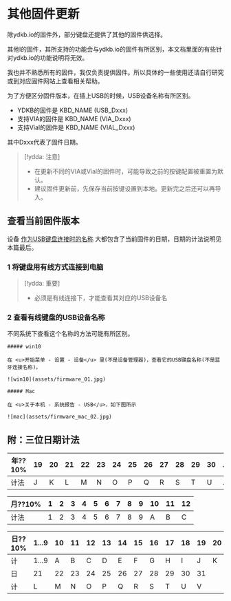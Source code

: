# 其他固件更新

除ydkb.io的固件外，部分键盘还提供了其他的固件供选择。

其他l的固件，其所支持的功能会与ydkb.io的固件有所区别，本文档里面的有些针对ydkb.io的功能说明将无效。

我也并不熟悉所有的固件，我仅负责提供固件。所以具体的一些使用还请自行研究或到对应固件网站上查看相关帮助。

为了方便区分固件版本，在插上USB的时候，USB设备名称有所区别。

- YDKB的固件是 KBD_NAME (USB_Dxxx)
- 支持VIA的固件是 KBD_NAME (VIA_Dxxx)
- 支持Vial的固件是 KBD_NAME (VIAL_Dxxx)

其中Dxxx代表了固件日期。

> [!ydda: 注意]
> - 在更新不同的VIA或Vial的固件时，可能导致之前的按键配置被重置为默认。
> - 建议固件更新前，先保存当前按键设置到本地。更新完之后还可以再导入。

## 查看当前固件版本

设备 <u>作为USB键盘连接时的名称</u> 大都包含了当前固件的日期，日期的计法说明见本篇最后。

### 1 将键盘用有线方式连接到电脑

> [!ydda: 重要]
> - 必须是有线连接下，才能查看其对应的USB设备名


### 2 查看有线键盘的USB设备名称
不同系统下查看这个名称的方法可能有所区别。

```ad-yddcol0
##### win10

在 <u>开始菜单 - 设置 - 设备</u> 里(不是设备管理器)，查看它的USB键盘名称(不是蓝牙连接名称)。

![win10](assets/firmware_01.jpg)
```

```ad-yddcol1
##### Mac

在 <u>关于本机 - 系统报告 - USB</u>，如下图所示

![mac](assets/firmware_mac_02.jpg)
```


## 附：三位日期计法
| 年??10% | 19 | 20 | 21 | 22 | 23 | 24 | 25 | 26 | 27 | 28 | 29 | 30 | ... |
| --- |-|-|-|-|-|-|-|-|-|-|-|-|-|
| 计法 | J | K | L | M | N | O | P | Q | R | S | T | U | ... |

| 月??10% | 1 | 2 | 3 | 4 | 5 | 6 | 7 | 8 | 9 | 10 | 11 | 12 |
| --- |-|-|-|-|-|-|-|-|-|-|-|-|
| 计法 | 1 | 2 | 3 | 4 | 5 | 6 | 7 | 8 | 9 | A | B | C |

| 日??10% | 1...9 | 10 | 11 | 12 | 13 | 14 | 15 | 16 | 17 | 18 | 19 | 20 |
| ---- |-|-|-|-|-|-|-|-|-|-|-|-|
| 计 | 1...9 | A  | B  | C  | D  | E  |  F | G  | H  | I  | J  | K |
| 日 |  21 | 22 | 23 | 24 | 25 | 26 | 27 | 28 | 29 | 30 | 31 ||
| 计 |  L | M | N | O | P | Q | R | S | T | U | V ||